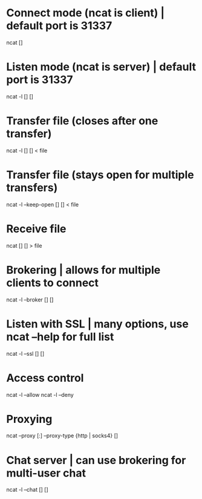 Connect mode (ncat is client) | default port is 31337
=====================================================

ncat \[\]

Listen mode (ncat is server) | default port is 31337
====================================================

ncat -l \[\] \[\]

Transfer file (closes after one transfer)
=========================================

ncat -l \[\] \[\] &lt; file

Transfer file (stays open for multiple transfers)
=================================================

ncat -l –keep-open \[\] \[\] &lt; file

Receive file
============

ncat \[\] \[\] &gt; file

Brokering | allows for multiple clients to connect
==================================================

ncat -l –broker \[\] \[\]

Listen with SSL | many options, use ncat –help for full list
============================================================

ncat -l –ssl \[\] \[\]

Access control
==============

ncat -l –allow ncat -l –deny

Proxying
========

ncat –proxy \[:\] –proxy-type {http | socks4} \[\]

Chat server | can use brokering for multi-user chat
===================================================

ncat -l –chat \[\] \[\]
